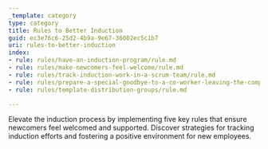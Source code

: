 ```yaml
---
_template: category
type: category
title: Rules to Better Induction
guid: ec3e76c6-25d2-4b9a-9e67-36002ec5c1b7
uri: rules-to-better-induction
index:
- rule: rules/have-an-induction-program/rule.md
- rule: rules/make-newcomers-feel-welcome/rule.md
- rule: rules/track-induction-work-in-a-scrum-team/rule.md
- rule: rules/prepare-a-special-goodbye-to-a-co-worker-leaving-the-company/rule.md
- rule: rules/template-distribution-groups/rule.md

---
```


Elevate the induction process by implementing five key rules that ensure newcomers feel welcomed and supported. Discover strategies for tracking induction efforts and fostering a positive environment for new employees.
